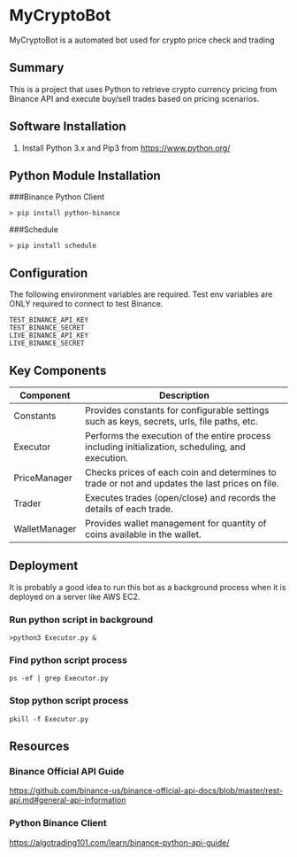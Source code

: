 # MyCryptoBot
MyCryptoBot is a automated bot used for crypto price check and trading

## Summary
This is a project that uses Python to retrieve crypto currency pricing from Binance API and execute buy/sell trades based on pricing scenarios.

## Software Installation
1. Install Python 3.x and Pip3 from https://www.python.org/

## Python Module Installation
###Binance Python Client 
```
> pip install python-binance
```

###Schedule 
```
> pip install schedule
```

## Configuration
The following environment variables are required.  Test env variables are ONLY required to connect to test Binance.
```
TEST_BINANCE_API_KEY
TEST_BINANCE_SECRET
LIVE_BINANCE_API_KEY
LIVE_BINANCE_SECRET
```


## Key Components

|  Component | Description   | 
|---|---|
|  Constants | Provides constants for configurable settings such as keys, secrets, urls, file paths, etc.    |
|  Executor  | Performs the execution of the entire process including initialization, scheduling, and execution.  |  
|  PriceManager | Checks prices of each coin and determines to trade or not and updates the last prices on file.  |   
|  Trader | Executes trades (open/close) and records the details of each trade.  |  
|  WalletManager | Provides wallet management for quantity of coins available in the wallet.   |  
 

## Deployment
It is probably a good idea to run this bot as a background process when it is deployed on a server like AWS EC2.

### Run python script in background
```
>python3 Executor.py &
```

### Find python script process
```
ps -ef | grep Executor.py
```

### Stop python script process
```
pkill -f Executor.py
```


## Resources

### Binance Official API Guide
https://github.com/binance-us/binance-official-api-docs/blob/master/rest-api.md#general-api-information

### Python Binance Client
https://algotrading101.com/learn/binance-python-api-guide/


